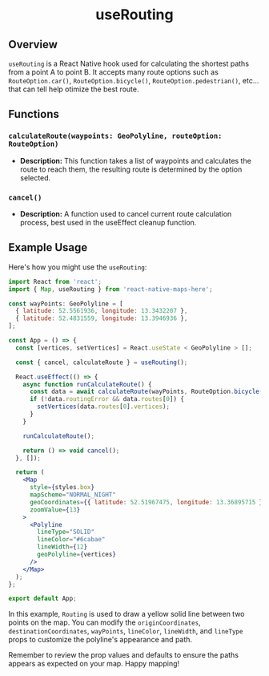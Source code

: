 <h1 align="center">
    <strong>useRouting</strong>
</h1>

## Overview

`useRouting` is a React Native hook used for calculating the shortest paths from a point A to point B.
It accepts many route options such as `RouteOption.car()`, `RouteOption.bicycle()`, `RouteOption.pedestrian()`, etc... that can tell help otimize the best route.

## Functions

### `calculateRoute(waypoints: GeoPolyline, routeOption: RouteOption)`

- **Description:** This function takes a list of waypoints and calculates the route to reach them, the resulting route is determined by the option selected.

### `cancel()`

- **Description:** A function used to cancel current route calculation process, best used in the useEffect cleanup function.

## Example Usage

Here's how you might use the `useRouting`:

```jsx
import React from 'react';
import { Map, useRouting } from 'react-native-maps-here';

const wayPoints: GeoPolyline = [
  { latitude: 52.5561936, longitude: 13.3432207 },
  { latitude: 52.4831559, longitude: 13.3946936 },
];

const App = () => {
  const [vertices, setVertices] = React.useState < GeoPolyline > [];

  const { cancel, calculateRoute } = useRouting();

  React.useEffect(() => {
    async function runCalculateRoute() {
      const data = await calculateRoute(wayPoints, RouteOption.bicycle());
      if (!data.routingError && data.routes[0]) {
        setVertices(data.routes[0].vertices);
      }
    }

    runCalculateRoute();

    return () => void cancel();
  }, []);

  return (
    <Map
      style={styles.box}
      mapScheme="NORMAL_NIGHT"
      geoCoordinates={{ latitude: 52.51967475, longitude: 13.36895715 }}
      zoomValue={13}
    >
      <Polyline
        lineType="SOLID"
        lineColor="#6cabae"
        lineWidth={12}
        geoPolyline={vertices}
      />
    </Map>
  );
};

export default App;
```

In this example, `Routing` is used to draw a yellow solid line between two points on the map. You can modify the `originCoordinates`, `destinationCoordinates`, `wayPoints`, `lineColor`, `lineWidth`, and `lineType` props to customize the polyline's appearance and path.

Remember to review the prop values and defaults to ensure the paths appears as expected on your map. Happy mapping!
